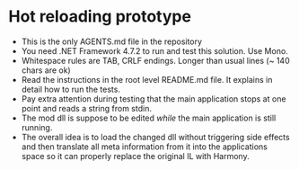 # Hot reloading prototype
* This is the only AGENTS.md file in the repository
* You need .NET Framework 4.7.2 to run and test this solution. Use Mono.
* Whitespace rules are TAB, CRLF endings. Longer than usual lines (~ 140 chars are ok)
* Read the instructions in the root level README.md file. It explains in detail how to run the tests.
* Pay extra attention during testing that the main application stops at one point and reads a string from stdin.
* The mod dll is suppose to be edited *while* the main application is still running.
* The overall idea is to load the changed dll without triggering side effects and then translate all meta information from it into the applications space so it can properly replace the original IL with Harmony.